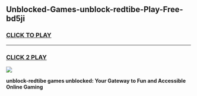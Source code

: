 
## Unblocked-Games-unblock-redtibe-Play-Free-bd5ji
<h3>
<a href="https://premium76.site?title=unblock-redtibe&ref=23A">CLICK TO PLAY</a></h3>
<hr>

<h3>
<a href="https://premium76.site?title=unblock-redtibe&ref=23A">CLICK 2 PLAY</a>
  
</h3>

<a href="https://premium76.site?title=unblock-redtibe&ref=23A"><img src="https://clearcache.store/games.png"></a>


**unblock-redtibe games unblocked: Your Gateway to Fun and Accessible Online Gaming**
